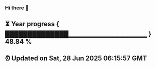 ### Hi there 👋
⏳ Year progress { ██████████████▁▁▁▁▁▁▁▁▁▁▁▁▁▁▁▁ } 48.84 %
---
⏰ Updated on Sat, 28 Jun 2025 06:15:57 GMT
---
